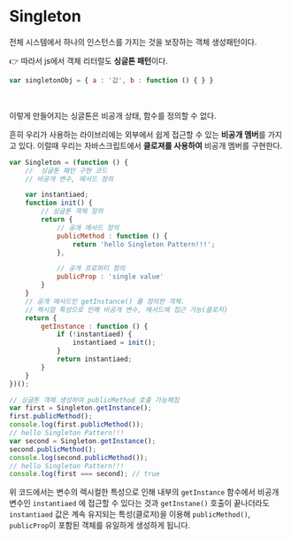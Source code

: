 # Singleton

전체 시스템에서 하나의 인스턴스를 가지는 것을 보장하는 객체 생성패턴이다.
<br/>

:point_right: 따라서 js에서 객체 리터럴도 **싱글톤 패턴**이다.
<br/>

```js
var singletonObj = { a : '값', b : function () { } }
```

<br/>

이렇게 만들어지는 싱글톤은 비공개 상태, 함수를 정의할 수 없다.
<br/>

흔히 우리가 사용하는 라이브리에는 외부에서 쉽게 접근할 수 있는 **비공개 멤버**를 가지고 있다. 이럴때 우리는 자바스크립트에서 **클로져를 사용하여** 비공개 멤버를 구현한다.
<br/>

```js
var Singleton = (function () {
    //  싱글톤 패턴 구현 코드
    // 비공개 변수, 메서드 정의

    var instantiaed;
    function init() {
        // 싱글톤 객체 정의
        return {
            // 공개 메서드 정의
            publicMethod : function () { 
                return 'hello Singleton Pattern!!!';
            },

            // 공개 프로퍼티 정의
            publicProp : 'single value'
        }
    }
    // 공개 메서드인 getInstance() 를 정의한 객체.
    // 렉시컬 특성으로 인해 비공개 변수, 메서드에 접근 가능(클로저)
    return {
        getInstance : function () {
            if (!instantiaed) {
                instantiaed = init();
            }
            return instantiaed;
        }
    }
})();

// 싱글톤 객체 생성하여 publicMethod 호출 가능해짐
var first = Singleton.getInstance();
first.publicMethod();
console.log(first.publicMethod());
// hello Singleton Pattern!!!
var second = Singleton.getInstance();
second.publicMethod();
console.log(second.publicMethod());
// hello Singleton Pattern!!!
console.log(first === second); // true
```

위 코드에서는 변수의 렉시컬한 특성으로 인해 내부의 `getInstance` 함수에서 비공개 변수인 `instantiaed` 에 접근할 수 있다는 것과 `getInstane()` 호출이 끝나더라도 `instantiaed` 값은 계속 유지되는 특성(클로저)을 이용해 `publicMethod()`, `publicProp`이 포함된 객체를 유일하게 생성하게 됩니다.